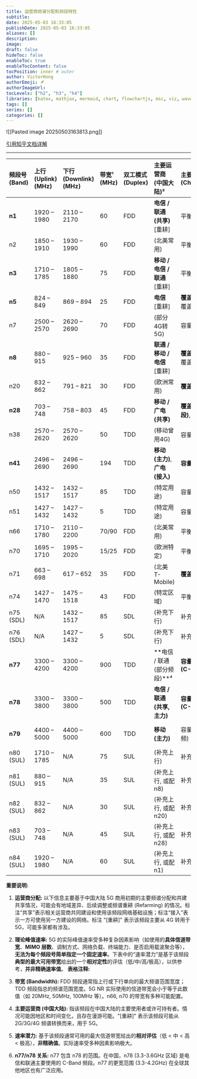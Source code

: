```yaml
---
title: 运营商频谱分配和频段特性
subtitle:
date: 2025-05-03 16:33:05
publishDate: 2025-05-03 16:33:05
aliases: []
description:
image:
draft: false
hideToc: false
enableToc: true
enableTocContent: false
tocPosition: inner # outer
author: VictorHong
authorEmoji: 🪶
authorImageUrl:
tocLevels: ["h2", "h3", "h4"]
libraries: [katex, mathjax, mermaid, chart, flowchartjs, msc, viz, wavedrom]
tags: []
series: []
categories: []
---
```

<center></center>

![[Pasted image 20250503163813.png]]

[引用知乎文档详解](https://zhuanlan.zhihu.com/p/668114079 "知乎链接")

---
|频段号 (Band)|上行 (Uplink) (MHz)|下行 (Downlink) (MHz)|带宽¹ (MHz)|双工模式 (Duplex)|主要运营商 (中国大陆)²|主要用途/特点 (Characteristics)|速率潜力³ (Speed Potential)|
|:--|:--|:--|:--|:--|:--|:--|:--|
|**n1**|1920 – 1980|2110 – 2170|60|FDD|**电信 / 联通 (共享)** [重耕]|平衡覆盖与容量|中 (Medium)|
|n2|1850 – 1910|1930 – 1990|60|FDD|(北美常用)|平衡覆盖与容量|中 (Medium)|
|**n3**|1710 – 1785|1805 – 1880|75|FDD|**移动 / 电信 / 联通** [重耕]|平衡覆盖与容量|中 (Medium)|
|**n5**|824 – 849|869 – 894|25|FDD|**电信** [重耕]|**覆盖层**, 室内/农村覆盖|低 (Low)|
|n7|2500 – 2570|2620 – 2690|70|FDD|(部分4G转5G)|容量层|中 (Medium)|
|**n8**|880 – 915|925 – 960|35|FDD|**联通 / 移动 / 电信** [重耕]|**覆盖层**, 室内/农村覆盖|低 (Low)|
|n20|832 – 862|791 – 821|30|FDD|(欧洲常用)|**覆盖层**|低 (Low)|
|**n28**|703 – 748|758 – 803|45|FDD|**移动 / 广电 (共享)**|**覆盖层 (黄金频段)**, 广域覆盖|低 (Low)|
|n38|2570 – 2620|2570 – 2620|50|TDD|(移动曾用4G)|容量层|低 (Low)|
|**n41**|2496 – 2690|2496 – 2690|194|TDD|**移动 (主力)**, **广电 (接入)**|**容量/速度主力层**|高 (High)|
|n50|1432 – 1517|1432 – 1517|85|TDD|(特定用途)|容量层|中 (Medium)|
|n51|1427 – 1432|1427 – 1432|5|TDD|(特定用途)|容量层|低 (Low)|
|n66|1710 – 1780|2110 – 2200|70/90|FDD|(北美常用)|平衡覆盖与容量|中 (Medium)|
|n70|1695 – 1710|1995 – 2020|15/25|FDD|(欧洲特定)|平衡覆盖与容量|低 (Low)|
|n71|663 – 698|617 – 652|35|FDD|(北美 T-Mobile)|**覆盖层**|低 (Low)|
|n74|1427 – 1470|1475 – 1518|43|FDD|(特定区域)|平衡覆盖与容量|低 (Low)|
|n75 (SDL)|N/A|1432 – 1517|85|SDL|(补充下行)|补充下载容量|中 (Medium)|
|n76 (SDL)|N/A|1427 – 1432|5|SDL|(补充下行)|补充下载容量|低 (Low)|
|**n77**|3300 – 4200|3300 – 4200|900|TDD|**电信 / 联通 (部分频段)**⁴|**容量/速度主力层 (C-Band)**|极高 (Very High)|
|**n78**|3300 – 3800|3300 – 3800|500|TDD|**电信 / 联通 (共享, 主力)**|**容量/速度主力层 (C-Band)**|极高 (Very High)|
|**n79**|4400 – 5000|4400 – 5000|600|TDD|**移动 (主力)**|容量/速度层 (高频)|极高 (Very High)|
|n80 (SUL)|1710 – 1785|N/A|75|SUL|(补充上行)|补充上传能力|(看配对主频段)|
|n81 (SUL)|880 – 915|N/A|35|SUL|(补充上行, 或配 n8)|补充上传能力|(看配对主频段)|
|n82 (SUL)|832 – 862|N/A|30|SUL|(补充上行, 或配 n20)|补充上传能力|(看配对主频段)|
|n83 (SUL)|703 – 748|N/A|45|SUL|(补充上行, 或配 n28)|补充上传能力|(看配对主频段)|
|n84 (SUL)|1920 – 1980|N/A|60|SUL|(补充上行, 或配 n1)|补充上传能力|(看配对主频段)|

**重要说明:**

1. **运营商分配:** 以下信息主要基于中国大陆 5G 商用初期的主要频谱分配和共建共享情况，可能会有地域差异、后续调整或频谱重耕 (Refarming) 的情况。标注“共享”表示相关运营商共同建设和使用该频段网络基础设施；标注“接入”表示一方可使用另一方建设的网络。标注 "[重耕]" 表示该频段主要从 4G 转用于 5G，可能多家都有涉及。
2. **理论峰值速率:** 5G 的实际峰值速率受多种复杂因素影响（如使用的**具体信道带宽**、**MIMO 层数**、调制方式、网络负载、终端能力、是否启用载波聚合等），**无法为每个频段号简单指定一个固定速率**。下表中的“速率潜力”是基于该频段**典型的最大可用带宽**给出的一个**相对定性**的评估（低/中/高/极高），以供参考，**并非精确速率值**。
**表格注释:**

3. **带宽 (Bandwidth):** FDD 频段通常指上行或下行单向的最大频谱范围宽度；TDD 频段指总的频谱范围宽度。5G NR 实际使用的信道带宽会小于等于此数值（如 20MHz, 50MHz, 100MHz 等）。n66, n70 的带宽有多种可能配置。
4. **主要运营商 (中国大陆):** 指该频段在中国大陆的主要使用者或许可持有者。情况可能因地区和时间变化，且存在漫游可能。"[重耕]" 表示该频段可能从 2G/3G/4G 频谱转换而来，用于 5G。
5. **速率潜力:** 基于该频段通常可用的最大信道带宽给出的**相对评估**（低 < 中 < 高 < 极高），**非精确值**。实际速率受多种因素影响极大。
6. **n77/n78 关系:** n77 包含 n78 的范围。在中国，n78 (3.3-3.6GHz 区域) 是电信和联通主要使用的 C-Band 频段。n77 的更宽范围 (3.3-4.2GHz) 在全球其他地区也有广泛应用。